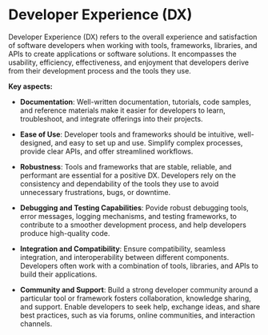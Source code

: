 # Developer Experience (DX)

Developer Experience (DX) refers to the overall experience and satisfaction of software developers when working with tools, frameworks, libraries, and APIs to create applications or software solutions. It encompasses the usability, efficiency, effectiveness, and enjoyment that developers derive from their development process and the tools they use.

**Key aspects:**

* **Documentation**: Well-written documentation, tutorials, code samples, and reference materials make it easier for developers to learn, troubleshoot, and integrate offerings into their projects.

* **Ease of Use**: Developer tools and frameworks should be intuitive, well-designed, and easy to set up and use. Simplify complex processes, provide clear APIs, and offer streamlined workflows.

* **Robustness**: Tools and frameworks that are stable, reliable, and performant are essential for a positive DX. Developers rely on the consistency and dependability of the tools they use to avoid unnecessary frustrations, bugs, or downtime.

* **Debugging and Testing Capabilities**: Povide robust debugging tools, error messages, logging mechanisms, and testing frameworks, to contribute to a smoother development process, and help developers produce high-quality code.

* **Integration and Compatibility**: Ensure compatibility, seamless integration, and interoperability between different components. Developers often work with a combination of tools, libraries, and APIs to build their applications.

* **Community and Support**: Build a strong developer community around a particular tool or framework fosters collaboration, knowledge sharing, and support. Enable developers to seek help, exchange ideas, and share best practices, such as via forums, online communities, and interaction channels.

